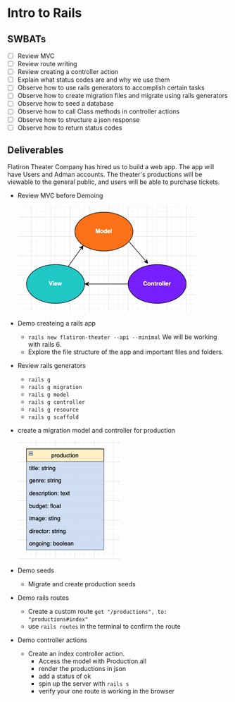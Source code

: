 # Intro to Rails
## SWBATs
- [ ] Review MVC
- [ ] Review route writing
- [ ] Review creating a controller action
- [ ] Explain what status codes are and why we use them
- [ ] Observe how to use rails generators to accomplish certain tasks
- [ ] Observe how to create migration files and migrate using rails generators
- [ ] Observe how to seed a database
- [ ] Observe how to call Class methods in controller actions
- [ ] Observe how to structure a json response
- [ ] Observe how to return status codes

## Deliverables

Flatiron Theater Company has hired us to build a web app. The app will have Users and Adman accounts. The theater's productions will be viewable to the general public, and users will be able to purchase tickets. 

- Review MVC before Demoing   

	![production image here](./assets/MVC.png)   

- Demo createing a rails app
    - `rails new flatiron-theater --api --minimal` We will be working with rails 6.
    - Explore the file structure of the app and important files and folders.
- Review rails generators 
	- `rails g`
	- `rails g migration`
	- `rails g model`
	- `rails g controller`
	- `rails g resource`
	- `rails g scaffold`
- create a migration model and controller for production   

	![production image here](./assets/production.png)   

- Demo seeds
	- Migrate and create production seeds
-  Demo rails routes 
	- Create a custom route `get "/productions", to: "productions#index"`
	- use `rails routes` in the terminal to confirm the route
- Demo controller actions 
	- Create an index controller action.
		- Access the model with Production.all
		- render the productions in json
		- add a status of ok
		- spin up the server with `rails s`
		- verify your one route is working in the browser




